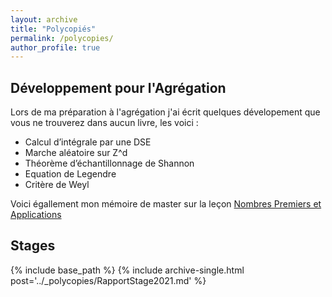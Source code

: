 ```yaml
---
layout: archive
title: "Polycopiés"
permalink: /polycopies/
author_profile: true
---
```


## Développement pour l'Agrégation 

Lors de ma préparation à l'agrégation j'ai écrit quelques dévelopement que vous ne trouverez dans aucun livre, les voici : 

- Calcul d’intégrale par une DSE
- Marche aléatoire sur Z^d 
- Théorème d’échantillonnage de Shannon 
- Equation de Legendre
- Critère de Weyl

Voici égallement mon mémoire de master sur la leçon [Nombres Premiers et Applications](/files/pdf/Memoire_nb_premier.pdf)

## Stages

{% include base_path %}
  {% include archive-single.html post='../_polycopies/RapportStage2021.md' %}


